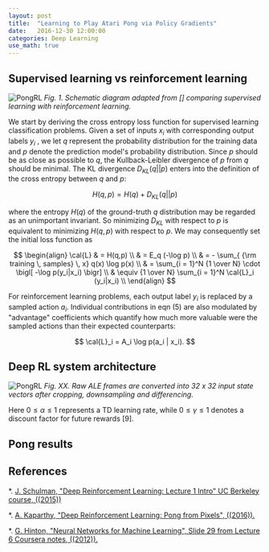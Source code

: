 ```yaml
---
layout: post
title:  "Learning to Play Atari Pong via Policy Gradients"
date:   2016-12-30 12:00:00
categories: Deep Learning
use_math: true
---
```


## Supervised learning vs reinforcement learning

![PongRL]({{site.url}}/blog/images/pong_policy_learning/SL_vs_RL.png)
*Fig. 1. Schematic diagram adapted from [] comparing supervised learning
with reinforcement learning.*


We start by deriving the cross entropy loss function for supervised
learning classification problems.  Given a set of inputs $x_i$ with
corresponding output labels $y_i$ , we let $q$ represent the probability
distribution for the training data and $p$ denote the prediction model's
probability distribution.  Since $p$ should be as close as possible to $q$,
the Kullback-Leibler divergence of $p$ from $q$ should be minimal.  The KL
divergence $D_{KL}(q || p)$ enters into the definition of the cross entropy
between $q$ and $p$:

$$ H(q,p) = H(q) + D_{KL}(q || p) $$

where the entropy $H(q)$ of the ground-truth $q$ distribution may be
regarded as an unimportant invariant.  So minimizing $D_{KL}$ with respect
to $p$ is equivalent to minimizing $H(q,p)$ with respect to $p$.  We may
consequently set the initial loss function as

$$ \begin{align}
\cal{L} & = H(q,p) \\
        & = E_q (-\log p) \\
        & = - \sum_{ {\rm training \, samples} \, x} q(x) \log p(x) \\
	& = \sum_{i = 1}^N {1 \over N} \cdot \bigl[ -\log p(y_i|x_i) \bigr] \\
	& \equiv {1 \over N} \sum_{i = 1}^N \cal{L}_i (y_i|x_i) \\
\end{align}
$$

For reinforcement learning problems, each output label $y_i$ is replaced by
a sampled action $a_i$.  Individual contributions in eqn (5) are also
modulated by "advantage" coefficients which quantify how much more valuable
were the sampled actions than their expected counterparts:

$$ \cal{L}_i = A_i \log p(a_i | x_i). $$


## Deep RL system architecture

![PongRL]({{site.url}}/blog/images/pong_policy_learning/preprocessing.png)
*Fig. XX. Raw ALE frames are converted into 32 x 32 input state vectors
after cropping, downsampling and differencing.*

Here $0 \le \alpha \le 1$ represents a TD learning rate, while $0 \le
\gamma \le 1$ denotes a discount factor for future rewards [9].

## Pong results

## References

*.  [J. Schulman, "Deep Reinforcement Learning: Lecture 1 Intro" UC
Berkeley course, ((2015))]()

*.  [A. Kaparthy, "Deep Reinforcement Learning: Pong from Pixels", ((2016)).](
http://karpathy.github.io/2016/05/31/rl/)

*. [G. Hinton, "Neural Networks for Machine Learning", Slide 29 from
Lecture 6 Coursera notes,
((2012)).](https://www.coursera.org/learn/neural-networks)

